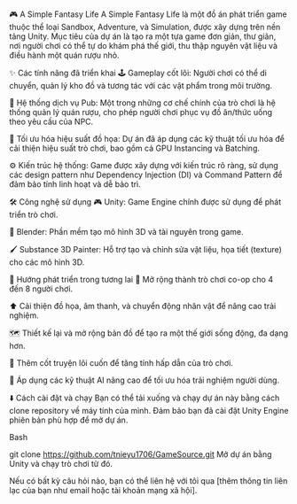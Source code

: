 🎮 A Simple Fantasy Life
A Simple Fantasy Life là một đồ án phát triển game thuộc thể loại Sandbox, Adventure, và Simulation, được xây dựng trên nền tảng Unity. Mục tiêu của dự án là tạo ra một tựa game đơn giản, thư giãn, nơi người chơi có thể tự do khám phá thế giới, thu thập nguyên vật liệu và điều hành một quán rượu nhỏ.

✨ Các tính năng đã triển khai
🕹️ Gameplay cốt lõi: Người chơi có thể di chuyển, quản lý kho đồ và tương tác với các vật phẩm trong môi trường.

🍺 Hệ thống dịch vụ Pub: Một trong những cơ chế chính của trò chơi là hệ thống quản lý quán rượu, cho phép người chơi phục vụ đồ ăn/thức uống theo yêu cầu của NPC.

🚀 Tối ưu hóa hiệu suất đồ họa: Dự án đã áp dụng các kỹ thuật tối ưu hóa để cải thiện hiệu suất trò chơi, bao gồm cả GPU Instancing và Batching.

⚙️ Kiến trúc hệ thống: Game được xây dựng với kiến trúc rõ ràng, sử dụng các design pattern như Dependency Injection (DI) và Command Pattern để đảm bảo tính linh hoạt và dễ bảo trì.

🛠️ Công nghệ sử dụng
🎮 Unity: Game Engine chính được sử dụng để phát triển trò chơi.

🎨 Blender: Phần mềm tạo mô hình 3D và tài nguyên trong game.

🖌️ Substance 3D Painter: Hỗ trợ tạo và chỉnh sửa vật liệu, họa tiết (texture) cho các mô hình 3D.

🎯 Hướng phát triển trong tương lai
🤝 Mở rộng thành trò chơi co-op cho 4 đến 8 người chơi.

⬆️ Cải thiện đồ họa, âm thanh, và chuyển động nhân vật để nâng cao trải nghiệm.

🗺️ Thiết kế lại và mở rộng bản đồ để tạo ra một thế giới sống động, đa dạng hơn.

📖 Thêm cốt truyện lôi cuốn để tăng tính hấp dẫn của trò chơi.

🧠 Áp dụng các kỹ thuật AI nâng cao để tối ưu hóa trải nghiệm người dùng.

⬇️ Cách cài đặt và chạy
Bạn có thể tải xuống và chạy dự án này bằng cách clone repository về máy tính của mình. Đảm bảo bạn đã cài đặt Unity Engine phiên bản phù hợp để mở dự án.

Bash

git clone https://github.com/tnieyu1706/GameSource.git
Mở dự án bằng Unity và chạy trò chơi từ đó.

Nếu có bất kỳ câu hỏi nào, bạn có thể liên hệ với tôi qua [thêm thông tin liên lạc của bạn như email hoặc tài khoản mạng xã hội].